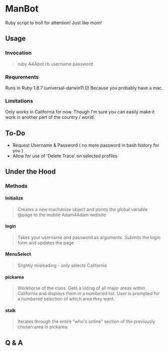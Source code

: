ManBot
===========

Ruby script to troll for attention! Just like mom!

Usage
-----------

### Invocation

> ruby A4Abot.rb username password

### Requrements
Runs in Ruby 1.8.7 (universal-darwin11.0)
  Because you probably have a mac.

### Limitations
  Only works in California for now. Though I'm sure you can easily make it work
  in another part of the country / world.

To-Do
---------------

+ Request Username & Password ( no more password in bash history for you )
+ Allow for use of 'Delete Trace' on selected profiles


Under the Hood
-----------------

### Methods

#### Initialize
> Creates a new machanize object and points the global variable @page to the
> mobile Adam4Adam website

#### login
> Takes your username and password as arguments. Submits the login form and
> updates the page

#### MenuSelect
> Slightly misleading - only selects California

#### pickarea
> Workhorse of the class. Gets a listing of all major areas within California
> and displays them in a numbered list. User is prompted for a numbered selection
> of which area they want.

#### stalk
> Iterates through the entire "who's online" section of the previously chosen
> area in pickarea.


Q & A
-----------

